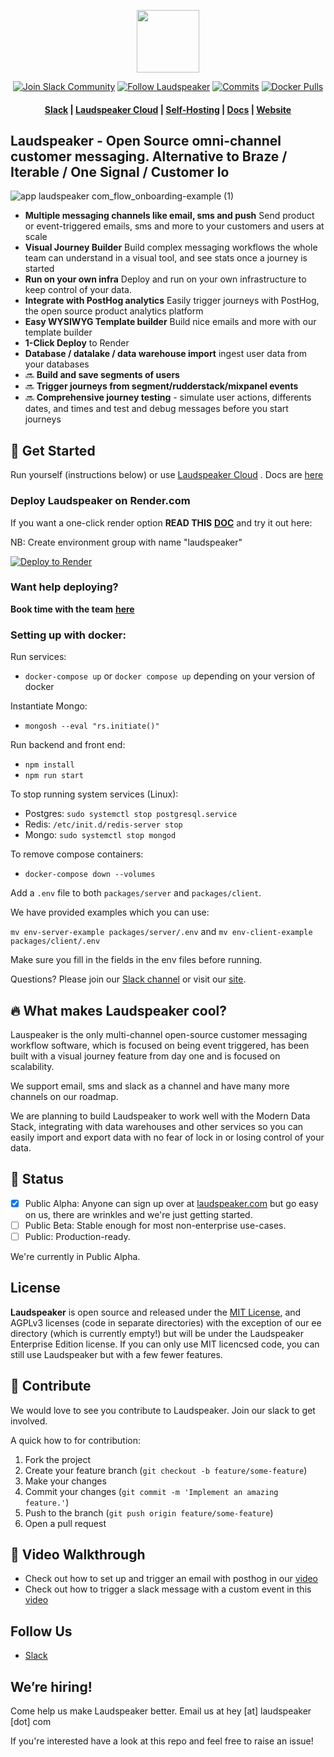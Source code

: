 <p align="center"><a  href="https://laudspeaker.com/"><img  src="https://user-images.githubusercontent.com/7728266/194206039-0faecc9d-c500-4c64-8401-dfbefe501e4a.png"  height="100"/></a></p>

<p align="center">
<a href='https://laudspeakerusers.slack.com/ssb/redirect'><img alt="Join Slack Community" src="https://img.shields.io/badge/slack%20community-join-green"/></a>
<a href='https://twitter.com/laudspeaker'><img alt="Follow Laudspeaker" src="https://img.shields.io/badge/%40laudspeaker-follow-blue"/></a>
<a href='https://img.shields.io/github/commit-activity/m/laudspeaker/laudspeaker'><img alt="Commits" src="https://img.shields.io/github/commit-activity/m/laudspeaker/laudspeaker"/></a>
<a href='https://hub.docker.com/repository/docker/laudspeaker/laudspeaker'><img alt="Docker Pulls" src="https://img.shields.io/docker/pulls/laudspeaker/laudspeaker"></a>

<h4 align="center">
  <a href="https://join.slack.com/t/laudspeakerusers/shared_invite/zt-1li25huaq-BljJUA1Zm8dXvbZViAbMwg">Slack</a> |
  <a href="https://app.laudspeaker.com/login/">Laudspeaker Cloud</a> |
  <a href="https://laudspeaker.com/docs/guides/category/deploy">Self-Hosting</a> |
  <a href="https://laudspeaker.com/docs/guides/overview/intro/">Docs</a> |
  <a href="https://laudspeaker.com/">Website</a>
</h4>
  
</p>

## Laudspeaker - Open Source omni-channel customer messaging. Alternative to Braze / Iterable / One Signal / Customer Io

![app laudspeaker com_flow_onboarding-example (1)](https://user-images.githubusercontent.com/7728266/208761386-5dfe6803-16d1-47ca-98f4-45d77ff6058e.png)

- **Multiple messaging channels like email, sms and push** Send product or event-triggered emails, sms and more to your customers and users at scale
- **Visual Journey Builder** Build complex messaging workflows the whole team can understand in a visual tool, and see stats once a journey is started
- **Run on your own infra** Deploy and run on your own infrastructure to keep control of your data.
- **Integrate with PostHog analytics** Easily trigger journeys with PostHog, the open source product analytics platform
- **Easy WYSIWYG Template builder** Build nice emails and more with our template builder
- **1-Click Deploy** to Render
- **Database / datalake / data warehouse import** ingest user data from your databases
- 🔜 **Build and save segments of users**
- 🔜 **Trigger journeys from segment/rudderstack/mixpanel events**
- 🔜 **Comprehensive journey testing** - simulate user actions, differents dates, and times and test and debug messages before you start journeys

## 🚀 Get Started

Run yourself (instructions below) or use [Laudspeaker Cloud](https://app.laudspeaker.com/login) . Docs are [here](https://laudspeaker.com/docs/guides/overview/intro/)

### Deploy Laudspeaker on Render.com

If you want a one-click render option **READ THIS** <a href="https://laudspeaker.com/docs/guides/deploy/options">**DOC**</a> and try it out here:

NB: Create environment group with name "laudspeaker"

<a href="https://render.com/deploy?repo=https://github.com/laudspeaker/laudspeaker/tree/production">
<img src="https://render.com/images/deploy-to-render-button.svg" alt="Deploy to Render">
</a>

### Want help deploying?

**Book time with the team** <a href="https://cal.com/laudspeaker-mahamad/20min-set-up">**here**</a> 

### Setting up with docker:

Run services:

- `docker-compose up` or `docker compose up` depending on your version of docker

Instantiate Mongo:

- `mongosh --eval "rs.initiate()"`

Run backend and front end:

- `npm install`
- `npm run start`

To stop running system services (Linux):

- Postgres: `sudo systemctl stop postgresql.service`
- Redis: `/etc/init.d/redis-server stop`
- Mongo: `sudo systemctl stop mongod`

To remove compose containers:

- `docker-compose down --volumes`

Add a `.env` file to both `packages/server` and `packages/client`.

We have provided examples which you can use:

`mv env-server-example packages/server/.env` and `mv env-client-example packages/client/.env`

Make sure you fill in the fields in the env files before running.

Questions? Please join our [Slack channel](https://join.slack.com/t/laudspeakerusers/shared_invite/zt-1io0f6u50-rSCnNtqkJT6QIdbPOyJh6g) or visit our [site](https://laudspeaker.com/).

## 🔥 What makes Laudspeaker cool?

Lauspeaker is the only multi-channel open-source customer messaging workflow software, which is focused on being event triggered, has been built with a visual journey feature from day one and is focused on scalability.

We support email, sms and slack as a channel and have many more channels on our roadmap.

We are planning to build Laudspeaker to work well with the Modern Data Stack, integrating with data warehouses and other services so you can easily import and export data with no fear of lock in or losing control of your data.

## 🐥 Status

- [x] Public Alpha: Anyone can sign up over at [laudspeaker.com](https://laudspeaker.com) but go easy on us, there are wrinkles and we're just getting started.
- [ ] Public Beta: Stable enough for most non-enterprise use-cases.
- [ ] Public: Production-ready.

We're currently in Public Alpha.

## License

**Laudspeaker** is open source and released under the [MIT License][mit_license], and AGPLv3 licenses (code in separate directories) with the exception of our ee directory (which is currently empty!) but will be under the Laudspeaker Enterprise Edition license. If you can only use MIT licencsed code, you can still use Laudspeaker but with a few fewer features.

## 🌱 Contribute

We would love to see you contribute to Laudspeaker. Join our slack to get involved.

A quick how to for contribution:

1. Fork the project
2. Create your feature branch (`git checkout -b feature/some-feature`)
3. Make your changes
4. Commit your changes (`git commit -m 'Implement an amazing feature.'`)
5. Push to the branch (`git push origin feature/some-feature`)
6. Open a pull request

## 🎥 Video Walkthrough

- Check out how to set up and trigger an email with posthog in our [video](https://vimeo.com/763728112)
- Check out how to trigger a slack message with a custom event in this [video](https://www.loom.com/share/8e1d349ceed24d2bb50280db36b19214)

## Follow Us

- [Slack][slack]

[slack]: https://join.slack.com/t/laudspeakerusers/shared_invite/zt-1li25huaq-BljJUA1Zm8dXvbZViAbMwg
[twitter]: https://twitter.com/laudspeaker
[mit_license]: https://opensource.org/licenses/MIT

## We’re hiring!

Come help us make Laudspeaker better. Email us at hey [at] laudspeaker [dot] com

If you're interested have a look at this repo and feel free to raise an issue!

<!---
-  [Laudspeaker Blog][laudspeaker-blog]

-  [LinkedIn][linkedin]

-  [dev.to][devto]

-  [Medium][medium]

-  [YouTube][youtube]

-  [HackerNews][hackernews]

-  [Product Hunt][producthunt]
-->

<!---[devto]: https://dev.to/rudderstack
[youtube]: https://www.youtube.com/channel/UCgV-B77bV_-LOmKYHw8jvBw
[laudspeaker-blog]: https://laudspeaker.com/blog/
[hackernews]: https://news.ycombinator.com/
[producthunt]: https://www.producthunt.com/posts/laudspeaker
[agplv3_license]: https://www.gnu.org/licenses/agpl-3.0-standalone.html
[laudspeaker_ee_license]: https://www.mongodb.com/licensing/server-side-public-license

-->
